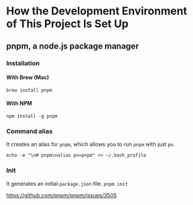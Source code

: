 # How the Development Environment of This Project Is Set Up

## pnpm, a node.js package manager

### Installation

#### With Brew (Mac)

`brew install pnpm`

#### With NPM

`npm install -g pnpm`

### Command alias

It creates an alias for `pnpm`, which allows you to run `pnpm` with just `pn`.

`echo -e "\n# pnpm\nalias pn=pnpm" >> ~/.bash_profile`

### Init

It generates an initial `package.json` file.
`pnpm init`

https://github.com/pnpm/pnpm/issues/3505
